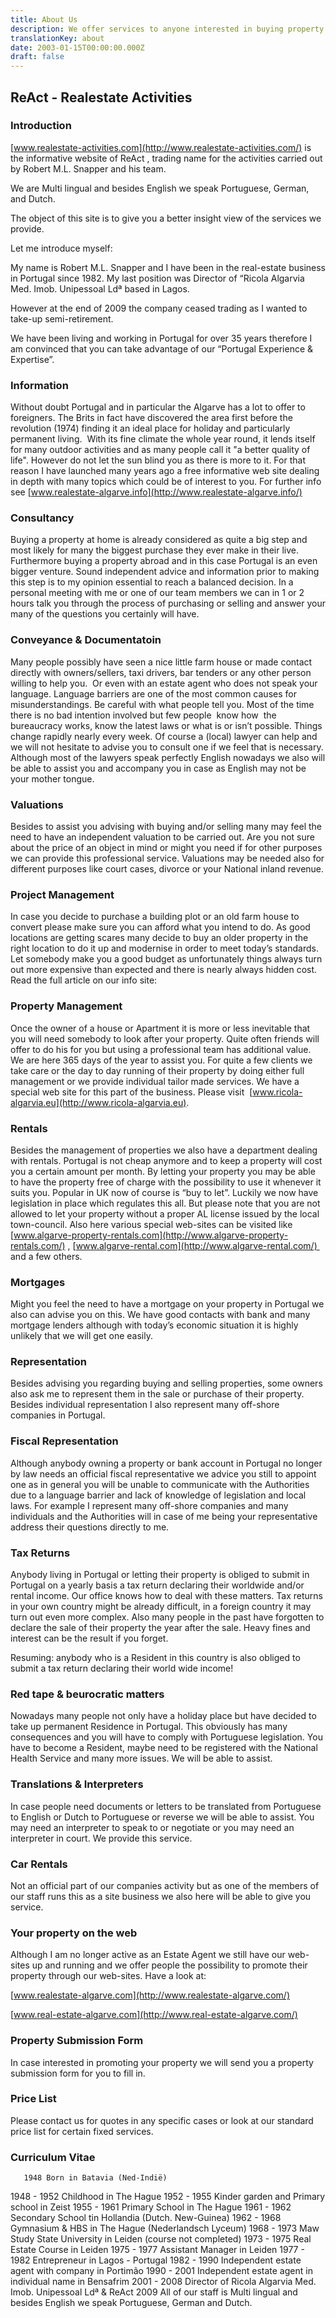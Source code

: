 ```yaml
---
title: About Us
description: We offer services to anyone interested in buying property in Portugal. We can help with advice, translations, property management, and legal matters. We also offer tax assistance and can help clients obtain residency in Portugal.
translationKey: about
date: 2003-01-15T00:00:00.000Z
draft: false
---
```


## ReAct - Realestate Activities

### Introduction

[www.realestate-activities.com](http://www.realestate-activities.com/) is the informative website of  ReAct  ,  trading name for the activities carried out by Robert M.L. Snapper and his team.

We are Multi lingual and besides English we speak Portuguese, German, and Dutch.

The object of this site is to give you a better insight view of the services we provide.

Let me introduce myself:

My name is Robert M.L. Snapper and I have been in the real-estate business in Portugal since 1982. My last position was Director of “Ricola Algarvia Med. Imob. Unipessoal Ldª based in Lagos.

However at the end of 2009 the company ceased trading as I wanted to take-up semi-retirement.

We have been living and working in Portugal for over 35 years therefore I am convinced that you can take advantage of our “Portugal Experience & Expertise”.

### Information

Without doubt Portugal and in particular the Algarve has a lot to offer to foreigners. The Brits in fact have discovered the area first before the revolution (1974) finding it an ideal place for holiday and particularly permanent living.  With its fine climate the whole year round, it lends itself for many outdoor activities and as many people call it "a better quality of life". However do not let the sun blind you as there is more to it. For that reason I have launched many years ago a free informative web site dealing in depth with many topics which could be of interest to you. For further info see [www.realestate-algarve.info](http://www.realestate-algarve.info/)

### Consultancy

Buying a property at home is already considered as quite a big step and most likely for many the biggest purchase they ever make in their live.  Furthermore buying a property abroad and in this case Portugal is an even bigger venture. Sound independent advice and information prior to making this step is to my opinion essential to reach a balanced decision. In a personal meeting with me or one of our team members we can in 1 or 2 hours talk you through the process of purchasing or selling and answer your many of the questions you certainly will have.

### Conveyance & Documentatoin

Many people possibly have seen a nice little farm house or made contact directly with owners/sellers, taxi drivers, bar tenders or any other person willing to help you.  Or even with an estate agent who does not speak your language. Language barriers are one of the most common causes for misunderstandings. Be careful with what people tell you. Most of the time there is no bad intention involved but few people  know how  the bureaucracy works, know the latest laws or what is or isn’t possible. Things change rapidly nearly every week. Of course a (local) lawyer can help and we will not hesitate to advise you to consult one if we feel that is necessary. Although most of the lawyers speak perfectly English nowadays we also will be able to assist you and accompany you in case as English may not be your mother tongue.

### Valuations

Besides to assist you advising with buying and/or selling many may feel the need to have an independent valuation to be carried out. Are you not sure about the price of an object in mind or might you need if for other purposes we can provide this professional service. Valuations may be needed also for different purposes like court cases, divorce or your National inland revenue.

### Project Management

In case you decide to purchase a building plot or an old farm house to convert please make sure you can afford what you intend to do. As good locations are getting scares many decide to buy an older property in the right location to do it up and modernise in order to meet today’s standards. Let somebody make you a good budget as unfortunately things always turn out more expensive than expected and there is nearly always hidden cost. Read the full article on our info site:

### Property Management

Once the owner of a house or Apartment it is more or less inevitable that you will need somebody to look after your property. Quite often friends will offer to do his for you but using a professional team has additional value. We are here 365 days of the year to assist you. For quite a few clients we take care or the day to day running of their property by doing either full management or we provide individual tailor made services. We have a special web site for this part of the business. Please visit  [www.ricola-algarvia.eu](http://www.ricola-algarvia.eu).

### Rentals

Besides the management of properties we also have a department dealing with rentals. Portugal is not cheap anymore and to keep a property will cost you a certain amount per month. By letting your property you may be able to have the property free of charge with the possibility to use it whenever it suits you. Popular in UK now of course is “buy to let”. Luckily we now have legislation in place which regulates this all. But please note that you are not allowed to let your property without a proper AL license issued by the local town-council. Also here various special web-sites can be visited like [www.algarve-property-rentals.com](http://www.algarve-property-rentals.com/) , [www.algarve-rental.com](http://www.algarve-rental.com/)  and a few others.

### Mortgages

Might you feel the need to have a mortgage on your property in Portugal we also can advise you on this. We have good contacts with bank and many mortgage lenders although with today’s economic situation it is highly unlikely that we will get one easily.

### Representation

Besides advising you regarding buying and selling properties, some owners also ask me to represent them in the sale or purchase of their property. Besides individual representation I also represent many off-shore companies in Portugal.

### Fiscal Representation

Although anybody owning a property or bank account in Portugal no longer by law needs an official fiscal representative we advice you still to appoint one as in general you will be unable to communicate with the Authorities due to a language barrier and lack of knowledge of legislation and local laws. For example I represent many off-shore companies and many individuals and the Authorities will in case of me being your representative address their questions directly to me.

### Tax Returns

Anybody living in Portugal or letting their property is obliged to submit in Portugal on a yearly basis a tax return declaring their worldwide and/or rental income. Our office knows how to deal with these matters. Tax returns in your own country might be already difficult, in a foreign country it may turn out even more complex. Also many people in the past have forgotten to declare the sale of their property the year after the sale. Heavy fines and interest can be the result if you forget.

Resuming: anybody who is a Resident in this country is also obliged to submit a tax return declaring their world wide income!

### Red tape & beurocratic matters

Nowadays many people not only have a holiday place but have decided to take up permanent Residence in Portugal. This obviously has many consequences and you will have to comply with Portuguese legislation. You have to become a Resident, maybe need to be registered with the National Health Service and many more issues. We will be able to assist.

### Translations & Interpreters

In case people need documents or letters to be translated from Portuguese to English or Dutch to Portuguese or reverse we will be able to assist. You may need an interpreter to speak to or negotiate or you may need an interpreter in court. We provide this service.

### Car Rentals

Not an official part of our companies activity but as one of the members of our staff runs this as a site business we also here will be able to give you service.

### Your property on the web

Although I am no longer active as an Estate Agent we still have our web-sites up and running and we offer people the possibility to promote their property through our web-sites. Have a look at:

[www.realestate-algarve.com](http://www.realestate-algarve.com/)

[www.real-estate-algarve.com](http://www.real-estate-algarve.com/)

### Property Submission Form

In case interested in promoting your property we will send you a property submission form for you to fill in.

### Price List

Please contact us for quotes in any specific cases or look at our standard price list for certain fixed services.

### Curriculum Vitae
       1948 Born in Batavia (Ned-Indië)
1948 - 1952 Childhood in The Hague
1952 - 1955 Kinder garden and Primary school in Zeist
1955 - 1961 Primary School in The Hague
1961 - 1962 Secondary School tin Hollandia (Dutch. New-Guinea)
1962 - 1968 Gymnasium & HBS in The Hague (Nederlandsch Lyceum)
1968 - 1973 Maw Study State University in Leiden (course not completed)
1973 - 1975 Real Estate Course in Leiden
1975 - 1977 Assistant Manager in Leiden
1977 - 1982 Entrepreneur in Lagos - Portugal
1982 - 1990 Independent estate agent with company in Portimão
1990 - 2001 Independent estate agent in individual name in Bensafrim
2001 - 2008 Director of Ricola Algarvia Med. Imob. Unipessoal Ldª & ReAct
2009 All of our staff is Multi lingual and besides English we speak Portuguese, German and Dutch.
